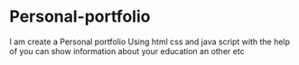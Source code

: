 # Personal-portfolio
I am create a Personal portfolio Using html css and java script with the help of you can show information about your education an other etc
